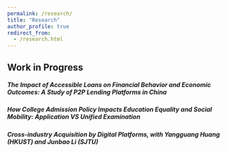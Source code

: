 ```yaml
---
permalink: /research/
title: "Research"
author_profile: true
redirect_from: 
  - /research.html
---
```


## Work in Progress
##### The Impact of Accessible Loans on Financial Behavior and Economic Outcomes: A Study of P2P Lending Platforms in China

##### How College Admission Policy Impacts Education Equality and Social Mobility: Application VS Unified Examination

##### Cross-industry Acquisition by Digital Platforms, with Yangguang Huang (HKUST) and Junbao Li (SJTU)
